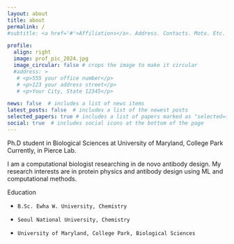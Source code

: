 ```yaml
---
layout: about
title: about
permalink: /
#subtitle: <a href='#'>Affiliations</a>. Address. Contacts. Moto. Etc.

profile:
  align: right
  image: prof_pic_2024.jpg
  image_circular: false # crops the image to make it circular
  #address: >
   # <p>555 your office number</p>
   # <p>123 your address street</p>
   # <p>Your City, State 12345</p>

news: false  # includes a list of news items
latest_posts: false  # includes a list of the newest posts
selected_papers: true # includes a list of papers marked as "selected={true}"
social: true  # includes social icons at the bottom of the page
---
```


Ph.D student in Biological Sciences at University of Maryland, College Park  
Currently, in Pierce Lab.

I am a computational biologist researching in de novo antibody design. My research interests are in protein physics and antibody design using ML and computational methods.

Education   

-     B.Sc. Ewha W. University, Chemistry
-     Seoul National University, Chemistry
-     University of Maryland, College Park, Biological Sciences 
